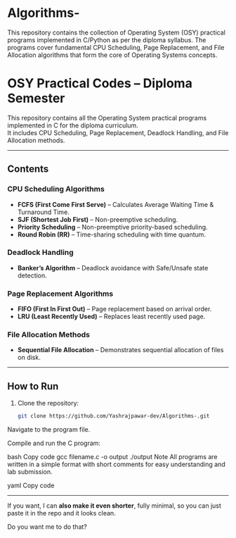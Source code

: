# Algorithms-
This repository contains the collection of Operating System (OSY) practical programs implemented in C/Python as per the diploma syllabus. The programs cover fundamental CPU Scheduling, Page Replacement, and File Allocation algorithms that form the core of Operating Systems concepts.
# OSY Practical Codes – Diploma Semester

This repository contains all the Operating System practical programs implemented in C for the diploma curriculum.  
It includes CPU Scheduling, Page Replacement, Deadlock Handling, and File Allocation methods.

---

## Contents

### CPU Scheduling Algorithms
- **FCFS (First Come First Serve)** – Calculates Average Waiting Time & Turnaround Time.  
- **SJF (Shortest Job First)** – Non-preemptive scheduling.  
- **Priority Scheduling** – Non-preemptive priority-based scheduling.  
- **Round Robin (RR)** – Time-sharing scheduling with time quantum.  

### Deadlock Handling
- **Banker’s Algorithm** – Deadlock avoidance with Safe/Unsafe state detection.  

### Page Replacement Algorithms
- **FIFO (First In First Out)** – Page replacement based on arrival order.  
- **LRU (Least Recently Used)** – Replaces least recently used page.  

### File Allocation Methods
- **Sequential File Allocation** – Demonstrates sequential allocation of files on disk.  

---

## How to Run
1. Clone the repository:  
   ```bash
   git clone https://github.com/Yashrajpawar-dev/Algorithms-.git
Navigate to the program file.

Compile and run the C program:

bash
Copy code
gcc filename.c -o output
./output
Note
All programs are written in a simple format with short comments for easy understanding and lab submission.

yaml
Copy code

---

If you want, I can **also make it even shorter**, fully minimal, so you can just paste it in the repo and it looks clean.  

Do you want me to do that?
